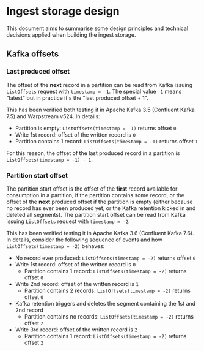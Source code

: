 # Ingest storage design

This document aims to summarise some design principles and technical decisions applied when building the ingest storage.

## Kafka offsets

### Last produced offset

The offset of the **next** record in a partition can be read from Kafka issuing `ListOffsets` request with `timestamp = -1`.
The special value `-1` means "latest" but in practice it's the "last produced offset + 1".

This has been verified both testing it in Apache Kafka 3.5 (Confluent Kafka 7.5) and Warpstream v524. In details:

- Partition is empty: `ListOffsets(timestamp = -1)` returns offset `0`
- Write 1st record: offset of the written record is `0`
- Partition contains 1 record: `ListOffsets(timestamp = -1)` returns offset `1`

For this reason, the offset of the last produced record in a partition is `ListOffsets(timestamp = -1) - 1`.

### Partition start offset

The partition start offset is the offset of the **first** record available for consumption in a partition, if the partition contains some record,
or the offset of the **next** produced offset if the partition is empty (either because no record has ever been produced yet,
or the Kafka retention kicked in and deleted all segments).
The partition start offset can be read from Kafka issuing `ListOffsets` request with `timestamp = -2`.

This has been verified testing it in Apache Kafka 3.6 (Confluent Kafka 7.6). In details, consider the following sequence of events and how `ListOffsets(timestamp = -2)` behaves:

- No record ever produced: `ListOffsets(timestamp = -2)` returns offset `0`
- Write 1st record: offset of the written record is `0`
  - Partition contains 1 record: `ListOffsets(timestamp = -2)` returns offset `0`
- Write 2nd record: offset of the written record is `1`
  - Partition contains 2 records: `ListOffsets(timestamp = -2)` returns offset `0`
- Kafka retention triggers and deletes the segment containing the 1st and 2nd record
  - Partition contains no records: `ListOffsets(timestamp = -2)` returns offset `2`
- Write 3rd record: offset of the written record is `2`
  - Partition contains 1 record: `ListOffsets(timestamp = -2)` returns offset `2`
